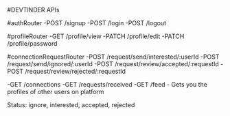 #DEVTINDER APIs

#authRouter
-POST /signup
-POST /login
-POST /logout

#profileRouter
-GET /profile/view
-PATCH /profile/edit
-PATCH /profile/password

#connectionRequestRouter
-POST /request/send/interested/:userId
-POST /request/send/ignored/:userId
-POST /request/review/accepted/:requestId
-POST /request/review/rejected/:requestId

-GET /connections
-GET /requests/received
-GET /feed - Gets you the profiles of other users on platform


Status: ignore, interested, accepted, rejected


